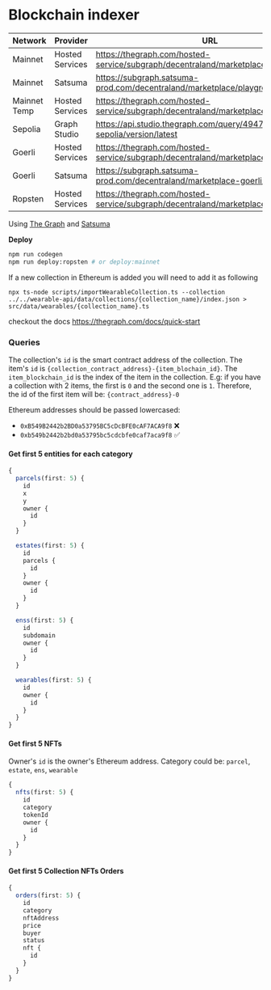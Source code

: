 # Blockchain indexer

|Network|Provider|URL|Current|Previous|
|-|-|-|-|-|
|Mainnet|Hosted Services|https://thegraph.com/hosted-service/subgraph/decentraland/marketplace|QmPdVPhDvK3bs8cmUeFeMAYRYky6yqYE9jYwpcMdi4QCdB|Qmf8fcWxGiKcxffcWRfhbAb36HEvXFNXsoRunuf4sPR1Bp|
|Mainnet|Satsuma|https://subgraph.satsuma-prod.com/decentraland/marketplace/playground|QmPdVPhDvK3bs8cmUeFeMAYRYky6yqYE9jYwpcMdi4QCdB|Qmf8fcWxGiKcxffcWRfhbAb36HEvXFNXsoRunuf4sPR1Bp|
|Mainnet Temp|Hosted Services|https://thegraph.com/hosted-service/subgraph/decentraland/marketplace-temp|QmPT9v6EsqqCA8BzrYtArJL54mVgfH81FzFTX2gLv9XcSp|QmR9z6HJpRP9tSPLNPWkQ67JbDP4wzM4hBVkWmbgdKBCuo|
|Sepolia|Graph Studio|https://api.studio.thegraph.com/query/49472/marketplace-sepolia/version/latest|QmVvJsoaTLi5HVfdUaLTsKcbvxB3ZE2ksZH9ENh8EoStaE|QmTu8KKidkfRaCCvEHdBnWhRfLRLwPmhHpfRFxTk2wPAzN|
|Goerli|Hosted Services|https://thegraph.com/hosted-service/subgraph/decentraland/marketplace-goerli|QmcWhGQxQ3gnkqPNhx4mTZti3jcKjp7vo8JenreUqytzF8|QmS2GCuAkzH2kNDYe2pA9HkRTPLpC5DpbXRqhQW93exZEM|
|Goerli|Satsuma|https://subgraph.satsuma-prod.com/decentraland/marketplace-goerli/playground|QmS2GCuAkzH2kNDYe2pA9HkRTPLpC5DpbXRqhQW93exZEM|-|
|Ropsten|Hosted Services|https://thegraph.com/hosted-service/subgraph/decentraland/marketplace-ropsten|QmZTADndoP4XRoWGVoQuaz8WTATx3UDXMn5SdE3GfkErkW|QmfHCGhLTZV8v2duxDkKtPZKMEdJM7X8YGRj2UvqmrAUBB|

Using [The Graph](https://thegraph.com) and [Satsuma](https://www.satsuma.xyz/)

**Deploy**

```bash
npm run codegen
npm run deploy:ropsten # or deploy:mainnet
```

If a new collection in Ethereum is added you will need to add it as following

```
npx ts-node scripts/importWearableCollection.ts --collection ../../wearable-api/data/collections/{collection_name}/index.json > src/data/wearables/{collection_name}.ts
```

checkout the docs https://thegraph.com/docs/quick-start

### Queries

The collection's `id` is the smart contract address of the collection.
The item's `id` is `{collection_contract_address}-{item_blochain_id}`. The `item_blockchain_id` is the index of the item in the collection. E.g: if you have a collection with 2 items, the first is `0` and the second one is `1`. Therefore, the id of the first item will be: `{contract_address}-0`

Ethereum addresses should be passed lowercased:

- `0xB549B2442b2BD0a53795BC5cDcBFE0cAF7ACA9f8` ❌
- `0xb549b2442b2bd0a53795bc5cdcbfe0caf7aca9f8` ✅

#### Get first 5 entities for each category

```typescript
{
  parcels(first: 5) {
    id
    x
    y
    owner {
      id
    }
  }

  estates(first: 5) {
    id
    parcels {
      id
    }
    owner {
      id
    }
  }

  enss(first: 5) {
    id
    subdomain
    owner {
      id
    }
  }

  wearables(first: 5) {
    id
    owner {
      id
    }
  }
}
```

#### Get first 5 NFTs

Owner's `id` is the owner's Ethereum address.
Category could be: `parcel`, `estate`, `ens`, `wearable`

```typescript
{
  nfts(first: 5) {
    id
    category
    tokenId
    owner {
      id
    }
  }
}
```

#### Get first 5 Collection NFTs Orders

```typescript
{
  orders(first: 5) {
    id
    category
    nftAddress
    price
    buyer
    status
    nft {
      id
    }
  }
}
```
